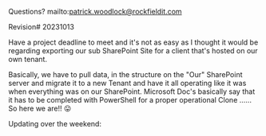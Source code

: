 Questions? mailto:patrick.woodlock@rockfieldit.com

Revision# 20231013

Have a project deadline to meet and it's not as easy as I thought it would be regarding exporting our sub SharePoint Site for a client that's hosted on our own tenant.

Basically, we have to pull data, in the structure on the "Our" SharePoint server and migrate it to a new Tenant and have it all operating like it was when everything was on our SharePoint.  Microsoft Doc's basically say that it has to be completed with PowerShell for a proper operational Clone ...... So here we are!! 😛

Updating over the weekend:
